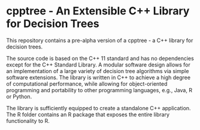 # cpptree - An Extensible C++ Library for Decision Trees

This repository contains a pre-alpha version of a cpptree - a C++ library for decision trees.

The source code is based on the C++ 11 standard and has no dependencies except for the C++ Standard Library.
A modular software design allows for an implementation of a large variety of decision tree algorithms via simple software extensions.
The library is written in C++ to achieve a high degree of computational performance, while allowing for object-oriented programming and portability to other programming languages, e.g., Java, R or Python.

The library is sufficiently equipped to create a standalone C++ application.
The R folder contains an R package that exposes the entire library functionality to R.
